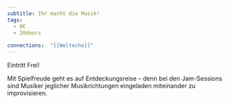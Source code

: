 ```yaml
---
subtitle: Ihr macht die Musik!
tags:
  - 0€
  - 20doors
  
connections:  "[[Weltecho]]"
---
```

Eintritt Frei!

Mit Spielfreude geht es auf Entdeckungsreise – denn bei den Jam-Sessions sind Musiker jeglicher Musikrichtungen eingeladen miteinander zu improvisieren.